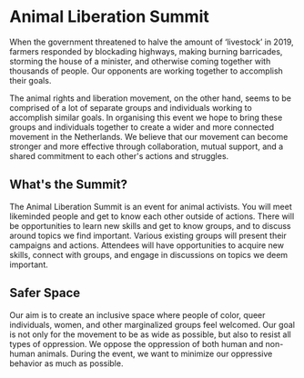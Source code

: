 # Animal Liberation Summit

When the government threatened to halve the amount of ‘livestock’ in 2019, farmers responded by blockading highways, making burning barricades, storming the house of a minister, and otherwise coming together with thousands of people. Our opponents are working together to accomplish their goals.

The animal rights and liberation movement, on the other hand, seems to be comprised of a lot of separate groups and individuals working to accomplish similar goals. In organising this event we hope to bring these groups and individuals together to create a wider and more connected movement in the Netherlands. We believe that our movement can become stronger and more effective through collaboration, mutual support, and a shared commitment to each other's actions and struggles.

## What's the Summit?

The Animal Liberation Summit is an event for animal activists. You will meet likeminded people and get to know each other outside of actions. There will be opportunities to learn new skills and get to know groups, and to discuss around topics we find important. Various existing groups will present their campaigns and actions. Attendees will have opportunities to acquire new skills, connect with groups, and engage in discussions on topics we deem important.

## Safer Space

Our aim is to create an inclusive space where people of color, queer individuals, women, and other marginalized groups feel welcomed. Our goal is not only for the movement to be as wide as possible, but also to resist all types of oppression. We oppose the oppression of both human and non-human animals. During the event, we want to minimize our oppressive behavior as much as possible.
